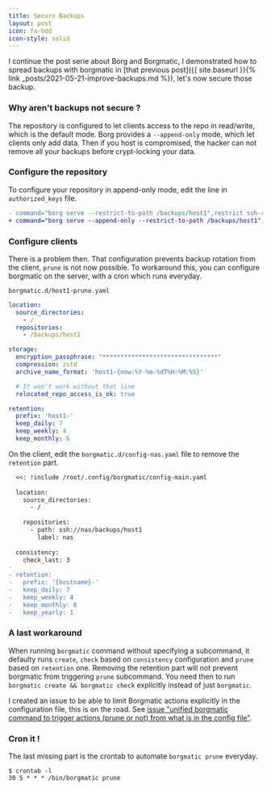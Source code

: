 ```yaml
---
title: Secure Backups 
layout: post
icon: fa-hdd
icon-style: solid
---
```


I continue the post serie about Borg and Borgmatic, I demonstrated how to spread backups with borgmatic in [that previous post]({{ site.baseurl }}{% link _posts/2021-05-21-improve-backups.md %}), let's now secure those backup.      

### Why aren't backups not secure ?

The repository is configured to let clients access to the repo in read/write, which is the default mode.
Borg provides a ``--append-only`` mode, which let clients only add data. Then if you host is compromised, the hacker can not remove all your backups before crypt-locking your data.

### Configure the repository

To configure your repository in append-only mode, edit the line in ``authorized_keys`` file.

```diff
- command="borg serve --restrict-to-path /backups/host1",restrict ssh-rsa AAAAB3NzaC1yc2EAAAADAQABAAABAQCth9LMtb5y1qQHENUWLEhYF8gi6NnMwM69oj8Q80/HSM3PrNT3Wf81Q6AKw4f2miqfisxS5p7zCvjf7Yle3CQY0E5NlF/ZulP4aRShjH09N3STAWryUy5wlExmcLp+L07Tq9VvqHF0aSObdb7voLnOKemvt/xDXwR0UTl/gCdueKWLDZ+HiZc7cnAKhtI/KlYKy6nIJCDOyHVRbBbEyuTm78JHxueG2BR3KiZO46XQbuVsEFx8v7AxvCUEi/a+2r3WmsYP1ux3rZ4Gs1JeK2YCck31o/dcK9ZToVSrxD6EP/HH3h/ci0sWgt8goROhqaIjCrmLQKjPMUKgSoirQRO9 root@host1
+ command="borg serve --append-only --restrict-to-path /backups/host1",restrict ssh-rsa AAAAB3NzaC1yc2EAAAADAQABAAABAQCth9LMtb5y1qQHENUWLEhYF8gi6NnMwM69oj8Q80/HSM3PrNT3Wf81Q6AKw4f2miqfisxS5p7zCvjf7Yle3CQY0E5NlF/ZulP4aRShjH09N3STAWryUy5wlExmcLp+L07Tq9VvqHF0aSObdb7voLnOKemvt/xDXwR0UTl/gCdueKWLDZ+HiZc7cnAKhtI/KlYKy6nIJCDOyHVRbBbEyuTm78JHxueG2BR3KiZO46XQbuVsEFx8v7AxvCUEi/a+2r3WmsYP1ux3rZ4Gs1JeK2YCck31o/dcK9ZToVSrxD6EP/HH3h/ci0sWgt8goROhqaIjCrmLQKjPMUKgSoirQRO9 root@host1
```

### Configure clients

There is a problem then. That configuration prevents backup rotation from the client, ``prune`` is not now possible. To workaround this, you can configure borgmatic on the server, with a cron which runs everyday.

``borgmatic.d/host1-prune.yaml``
```yaml
location:
  source_directories:
    - /
  repositories:
    - /backups/host1

storage:
  encryption_passphrase: "********************************"
  compression: zstd
  archive_name_format: 'host1-{now:%Y-%m-%dT%H:%M:%S}'

  # It won't work without that line
  relocated_repo_access_is_ok: true

retention:
  prefix: 'host1-'
  keep_daily: 7
  keep_weekly: 4
  keep_monthly: 6
```

On the client, edit the ``borgmatic.d/config-nas.yaml`` file to remove the ``retention`` part.

```diff
  <<: !include /root/.config/borgmatic/config-main.yaml
  
  location:
    source_directories:
      - /
  
    repositories:
      - path: ssh://nas/backups/host1
        label: nas
  
  consistency:
    check_last: 3
- 
- retention:
-   prefix: '{hostname}-'
-   keep_daily: 7
-   keep_weekly: 4
-   keep_monthly: 6
-   keep_yearly: 1
```

### A last workaround

When running ``borgmatic`` command without specifying a subcommand, it defaulty runs ``create``, ``check`` based on ``consistency`` configuration and ``prune`` based on ``retention`` one.
Removing the retention part will not prevent borgmatic from triggering ``prune`` subcommand. You need then to run ``borgmatic create && borgmatic check`` explicitly instead of just ``borgmatic``.

I created an issue to be able to limit Borgmatic actions explicitly in the configuration file, this is on the road.
See [issue "unified borgmatic command to trigger actions (prune or not) from what is in the config file"](https://projects.torsion.org/borgmatic-collective/borgmatic/issues/701).

### Cron it !

The last missing part is the crontab to automate ``borgmatic prune`` everyday.

```
$ crontab -l
30 5 * * * /bin/borgmatic prune
```
